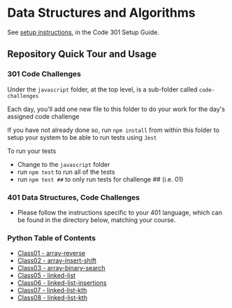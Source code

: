 # Data Structures and Algorithms

See [setup instructions](https://codefellows.github.io/setup-guide/code-301/3-code-challenges), in the Code 301 Setup Guide.

## Repository Quick Tour and Usage

### 301 Code Challenges

Under the `javascript` folder, at the top level, is a sub-folder called `code-challenges`

Each day, you'll add one new file to this folder to do your work for the day's assigned code challenge

If you have not already done so, run `npm install` from within this folder to setup your system to be able to run tests using `Jest`

To run your tests

- Change to the `javascript` folder
- run `npm test` to run all of the tests
- run `npm test ##` to only run tests for challenge ## (i.e. 01)

### 401 Data Structures, Code Challenges

- Please follow the instructions specific to your 401 language, which can be found in the directory below, matching your course.
### Python Table of Contents

- [Class01 - array-reverse](./python/code_challenges/array-reverse/README.md)
- [Class02 - array-insert-shift](./python/code_challenges/array-insert-shift/README.md)
- [Class03 - array-binary-search](./python/code_challenges/array-binary-search/README.md)
- [Class05 - linked-list](./python/code_challenges/linked_list/README.md)
- [Class06 - linked-list-insertions](./python/code_challenges/linked_list/insertions_README.md)
- [Class07 - linked-list-kth](./python/code_challenges/linked_list/kth_README.md)
- [Class08 - linked-list-kth](./python/code_challenges/linked_list/zip_README.md)
